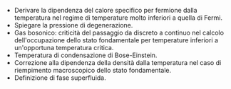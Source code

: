 - Derivare la dipendenza del calore specifico per fermione dalla temperatura nel regime di temperature molto inferiori a quella di Fermi.
- Spiegare la pressione di degenerazione.
- Gas bosonico: criticità del passaggio da discreto a continuo nel calcolo dell'occupazione dello stato fondamentale per temperature inferiori a un'opportuna temperatura critica.
- Temperatura di condensazione di Bose-Einstein.
- Correzione alla dipendenza della densità dalla temperatura nel caso di riempimento macroscopico dello stato fondamentale.
- Definizione di fase superfluida.
